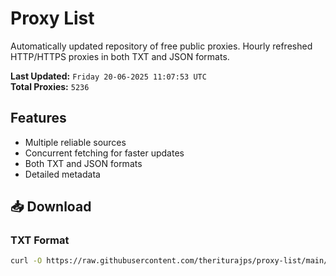 # Proxy List

Automatically updated repository of free public proxies. Hourly refreshed HTTP/HTTPS proxies in both TXT and JSON formats.

**Last Updated:** `Friday 20-06-2025 11:07:53 UTC`  
**Total Proxies:** `5236`

## Features
- Multiple reliable sources
- Concurrent fetching for faster updates
- Both TXT and JSON formats
- Detailed metadata

## 📥 Download

### TXT Format
```bash
curl -O https://raw.githubusercontent.com/theriturajps/proxy-list/main/proxies.txt